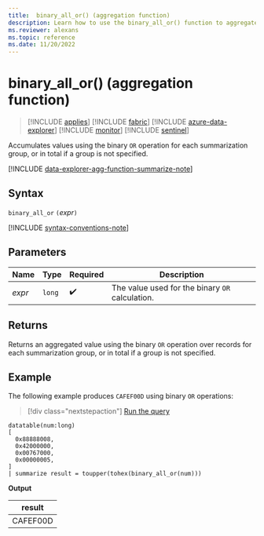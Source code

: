 ```yaml
---
title:  binary_all_or() (aggregation function)
description: Learn how to use the binary_all_or() function to aggregate values using the binary OR operation.
ms.reviewer: alexans
ms.topic: reference
ms.date: 11/20/2022
---
```

# binary_all_or() (aggregation function)

> [!INCLUDE [applies](../includes/applies-to-version/applies.md)] [!INCLUDE [fabric](../includes/applies-to-version/fabric.md)] [!INCLUDE [azure-data-explorer](../includes/applies-to-version/azure-data-explorer.md)] [!INCLUDE [monitor](../includes/applies-to-version/monitor.md)] [!INCLUDE [sentinel](../includes/applies-to-version/sentinel.md)]

Accumulates values using the binary `OR` operation for each summarization group, or in total if a group is not specified.

[!INCLUDE [data-explorer-agg-function-summarize-note](../includes/agg-function-summarize-note.md)]

## Syntax

`binary_all_or` `(`*expr*`)`

[!INCLUDE [syntax-conventions-note](../includes/syntax-conventions-note.md)]

## Parameters

| Name | Type | Required | Description |
|--|--|--|--|
| *expr* | `long` |  :heavy_check_mark: | The value used for the binary `OR`  calculation. |

## Returns

Returns an aggregated value using the binary `OR` operation over records for each summarization group, or in total if a group is not specified.

## Example

The following example produces `CAFEF00D` using binary `OR` operations:

> [!div class="nextstepaction"]
> <a href="https://dataexplorer.azure.com/clusters/help/databases/Samples?query=H4sIAAAAAAAAA0tJLAHCpJxUjbzSXKuc/Lx0Ta5oLgUFgwoLEDAwsNAB80yMDMAAwjMwMDczR+KBgamOAlcsV41CcWlubmJRZlWqQlFqcWlOiYKtQkl+aUFBapFGSX5GaoVGUmZeYlFlfGJOTnx+EcheTU1NAEGLHNSIAAAA" target="_blank">Run the query</a>

```kusto
datatable(num:long)
[
  0x88888008,
  0x42000000,
  0x00767000,
  0x00000005, 
]
| summarize result = toupper(tohex(binary_all_or(num)))
```

**Output**

|result|
|---|
|CAFEF00D|
